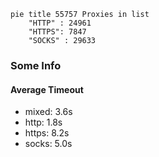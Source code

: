 
```mermaid
pie title 55757 Proxies in list
    "HTTP" : 24961
    "HTTPS": 7847
    "SOCKS" : 29633
```

### Some Info
#### Average Timeout

- mixed: 3.6s
- http: 1.8s
- https: 8.2s
- socks: 5.0s